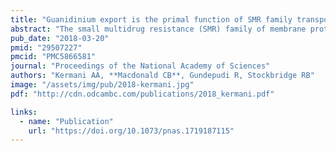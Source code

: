 ```yaml
---
title: "Guanidinium export is the primal function of SMR family transporters"
abstract: "The small multidrug resistance (SMR) family of membrane proteins is prominent because of its rare dual topology architecture, simplicity, and small size. Its best studied member, EmrE, is an important model system in several fields related to membrane protein biology, from evolution to mechanism. But despite decades of work on these multidrug transporters, the native function of the SMR family has remained a mystery, and many highly similar SMR homologs do not transport drugs at all. Here we establish that representative SMR proteins, selected from each of the major clades in the phylogeny, function as guanidinium ion exporters. Drug-exporting SMRs are all clustered in a single minority clade. Using membrane transport experiments, we show that these guanidinium exporters, which we term Gdx, are very selective for guanidinium and strictly and stoichiometrically couple its export with the import of two protons. These findings draw important mechanistic distinctions with the notably promiscuous and weakly coupled drug exporters like EmrE."
pub_date: "2018-03-20"
pmid: "29507227"
pmcid: "PMC5866581"
journal: "Proceedings of the National Academy of Sciences"
authors: "Kermani AA, **Macdonald CB**, Gundepudi R, Stockbridge RB"
image: "/assets/img/pub/2018-kermani.jpg"
pdf: "http://cdn.odcambc.com/publications/2018_kermani.pdf"

links:
  - name: "Publication"
    url: "https://doi.org/10.1073/pnas.1719187115"
---
```

